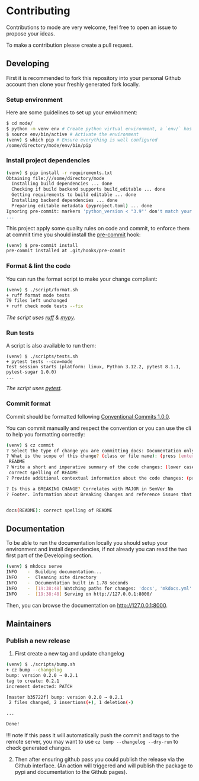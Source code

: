 # Contributing

Contributions to mode are very welcome, feel free to open an issue to propose your ideas.

To make a contribution please create a pull request.

## Developing

First it is recommended to fork this repository into your personal Github account then clone your freshly generated fork locally.

### Setup environment

Here are some guidelines to set up your environment:

```sh
$ cd mode/
$ python -m venv env # Create python virtual environment, a `env/` has been created
$ source env/bin/active # Activate the environment
(venv) $ which pip # Ensure everything is well configured
/some/directory/mode/env/bin/pip
```

### Install project dependencies

```sh
(venv) $ pip install -r requirements.txt
Obtaining file:///some/directory/mode
  Installing build dependencies ... done
  Checking if build backend supports build_editable ... done
  Getting requirements to build editable ... done
  Installing backend dependencies ... done
  Preparing editable metadata (pyproject.toml) ... done
Ignoring pre-commit: markers 'python_version < "3.9"' don't match your environment
...
```

This project apply some quality rules on code and commit, to enforce them at commit time you should install the [pre-commit](https://pre-commit.com/) hook:

```sh
(venv) $ pre-commit install
pre-commit installed at .git/hooks/pre-commit
```

### Format & lint the code

You can run the format script to make your change compliant:

```sh
(venv) $ ./script/format.sh
+ ruff format mode tests
79 files left unchanged
+ ruff check mode tests --fix
```

_The script uses [ruff](https://github.com/astral-sh/ruff) & [mypy](https://mypy-lang.org/)._

### Run tests

A script is also available to run them:

```
(venv) $ ./scripts/tests.sh
+ pytest tests --cov=mode
Test session starts (platform: linux, Python 3.12.2, pytest 8.1.1, pytest-sugar 1.0.0)
...
```

_The script uses [pytest](https://docs.pytest.org/en/8.0.x/contents.html)._

### Commit format

Commit should be formatted following [Conventional Commits 1.0.0](https://www.conventionalcommits.org/en/v1.0.0/).

You can commit manually and respect the convention or you can use the cli to help you formatting correctly:

```sh
(venv) $ cz commit
? Select the type of change you are committing docs: Documentation only changes
? What is the scope of this change? (class or file name): (press [enter] to skip)
 README
? Write a short and imperative summary of the code changes: (lower case and no period)
 correct spelling of README
? Provide additional contextual information about the code changes: (press [enter] to skip)

? Is this a BREAKING CHANGE? Correlates with MAJOR in SemVer No
? Footer. Information about Breaking Changes and reference issues that this commit closes: (press [enter] to skip)


docs(README): correct spelling of README
```

## Documentation

To be able to run the documentation locally you should setup your environment and install dependencies, if not already you can read the two first part of the Developing section.

```sh
(venv) $ mkdocs serve
INFO    -  Building documentation...
INFO    -  Cleaning site directory
INFO    -  Documentation built in 1.78 seconds
INFO    -  [19:38:48] Watching paths for changes: 'docs', 'mkdocs.yml'
INFO    -  [19:38:48] Serving on http://127.0.0.1:8000/
```

Then, you can browse the documentation on http://127.0.0.1:8000.

## Maintainers

### Publish a new release

1. First create a new tag and update changelog

```sh
(venv) $ ./scripts/bump.sh
+ cz bump --changelog
bump: version 0.2.0 → 0.2.1
tag to create: 0.2.1
increment detected: PATCH

[master b35722f] bump: version 0.2.0 → 0.2.1
 2 files changed, 2 insertions(+), 1 deletion(-)

...

Done!
```

!!! note
    If this pass it will automatically push the commit and tags to the remote server, you may want to use `cz bump --changelog --dry-run` to check generated changes.

2. Then after ensuring github pass you could publish the release via the Github interface. (An action will triggered and will publish the package to pypi and documentation to the Github pages).
